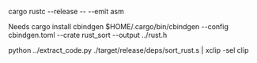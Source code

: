 cargo rustc --release -- --emit asm


Needs cargo install cbindgen
$HOME/.cargo/bin/cbindgen --config cbindgen.toml --crate rust_sort --output ../rust.h


python ../extract_code.py ./target/release/deps/sort_rust.s | xclip -sel clip
